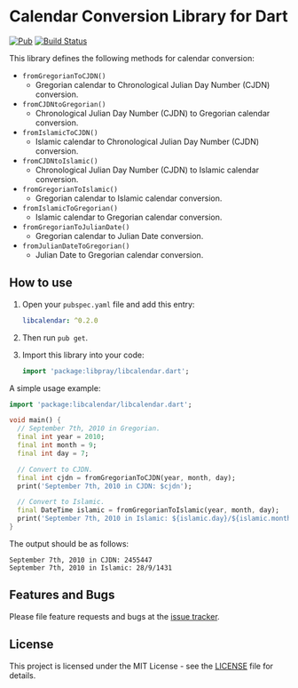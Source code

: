 # Calendar Conversion Library for Dart

[![Pub](https://img.shields.io/pub/v/libcalendar.svg?style=flat-square)](https://pub.dartlang.org/packages/libcalendar)
[![Build Status](https://img.shields.io/travis/zulfahmi93/dart_libcalendar.svg?style=flat-square)](https://travis-ci.org/zulfahmi93/dart_libcalendar)

This library defines the following methods for calendar conversion:
- `fromGregorianToCJDN()`
  - Gregorian calendar to Chronological Julian Day Number (CJDN) conversion.
- `fromCJDNtoGregorian()`
  - Chronological Julian Day Number (CJDN) to Gregorian calendar conversion.
- `fromIslamicToCJDN()`
  - Islamic calendar to Chronological Julian Day Number (CJDN) conversion.
- `fromCJDNtoIslamic()`
  - Chronological Julian Day Number (CJDN) to Islamic calendar conversion.
- `fromGregorianToIslamic()`
  - Gregorian calendar to Islamic calendar conversion.
- `fromIslamicToGregorian()`
  - Islamic calendar to Gregorian calendar conversion.
- `fromGregorianToJulianDate()`
  - Gregorian calendar to Julian Date conversion.
- `fromJulianDateToGregorian()`
  - Julian Date to Gregorian calendar conversion.


## How to use

1. Open your `pubspec.yaml` file and add this entry:

    ```yaml
    libcalendar: ^0.2.0
    ```

2. Then run `pub get`.
3. Import this library into your code:

    ```dart
    import 'package:libpray/libcalendar.dart';
    ```

A simple usage example:

```dart
import 'package:libcalendar/libcalendar.dart';

void main() {
  // September 7th, 2010 in Gregorian.
  final int year = 2010;
  final int month = 9;
  final int day = 7;

  // Convert to CJDN.
  final int cjdn = fromGregorianToCJDN(year, month, day);
  print('September 7th, 2010 in CJDN: $cjdn');

  // Convert to Islamic.
  final DateTime islamic = fromGregorianToIslamic(year, month, day);
  print('September 7th, 2010 in Islamic: ${islamic.day}/${islamic.month}/${islamic.year}');
}
```

The output should be as follows:

```
September 7th, 2010 in CJDN: 2455447
September 7th, 2010 in Islamic: 28/9/1431
```

## Features and Bugs

Please file feature requests and bugs at the [issue tracker][tracker].


## License

This project is licensed under the MIT License - see the [LICENSE][license] file for details.

[tracker]: https://github.com/zulfahmi93/dart_libcalendar/issues
[license]: LICENSE
